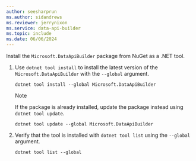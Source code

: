 ```yaml
---
author: seesharprun
ms.author: sidandrews
ms.reviewer: jerrynixon
ms.service: data-api-builder
ms.topic: include
ms.date: 06/06/2024
---
```


Install the `Microsoft.DataApiBuilder` package from NuGet as a .NET tool.

1. Use `dotnet tool install` to install the latest version of the `Microsoft.DataApiBuilder` with the `--global` argument.

    ```dotnetcli
    dotnet tool install --global Microsoft.DataApiBuilder
    ```

    > [!NOTE]
    > If the package is already installed, update the package instead using `dotnet tool update`.
    >
    > ```dotnetcli
    > dotnet tool update --global Microsoft.DataApiBuilder
    > ```
    >

1. Verify that the tool is installed with `dotnet tool list` using the `--global` argument.

    ```dotnetcli
    dotnet tool list --global
    ```
